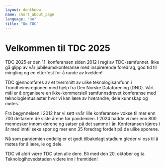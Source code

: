 ```yaml
---
layout: dontknow
name: short_about_page
language: "no"
title: "Om TDC"
---
```



# Velkommen til TDC 2025

TDC 2025 er den 11. konferansen siden 2012 i regi av TDC-samfunnet. Ikke gå glipp av vår jubileumskonferanse med inspirerende foredrag, god tid til mingling og en etterfest for å runde av kvelden!

TDC gjennomføres av et tverrsnitt av ulike teknologisamfunn i Trondheimsregionen med hjelp fra Den Norske Dataforening (DND). Vårt mål er å organisere en ikke-kommersiell samfunnsdrevet konferanse med teknologientusiaster hvor vi kan lære av hverandre, dele kunnskap og møtes.

Fra begynnelsen i 2012 har vi sett «vår lille konferanse» vokse til mer enn 700 deltakere de siste årene før pandemien. I 2024 hadde vi mer enn 800 mennesker innom dørene og satser på det samme i år. Konferansen kjøres i år med inntil seks spor og mer enn 35 foredrag fordelt på de ulike sporene.

Nå som pandemien endelig er et godt tilbakelagt stadium gleder vi oss til å møtes for å lære, le og dele.

TDC vil aldri være TDC uten alle dere. Bli med den 20. oktober og ta Teknologihovedstaden videre inn i fremtiden!